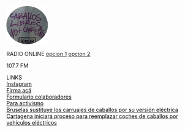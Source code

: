              
![](https://github.com/caballoslibres/radiocaballoslibres/blob/master/Logo%20Clp%20eliptica%20(1).png)
          
                                    
<p>
<p>RADIO ONLINE <a href="http://giss.tv:8001/guerrillaradio.ogg">opcion 1</a>  <a href="https://caballoslibres.github.io/CLP-radio/">opcion 2</a>
<p>107.7 FM  
<p>
<p>
<div><font color="#000000">LINKS</font></div><div></div><div><font color="#000000"> </font><font color="#ff2d00"> </font></div>
<a href="https://www.instagram.com/caballoslibresenpichilemu/"><div><font color="#000000">Instagram</font></div><div></div><div><font color="#000000"> </font><font color="#ff2d00"> </font></div></a>
<div><font color="#000000"></font></div><div></div><div><font color="#000000"> </font><font color="#ff2d00"> </font></div>
<a href="https://www.change.org/p/no-m%C3%A1s-cabritas-en-pichilemu?fbclid=PAZXh0bgNhZW0CMTEAAaZsyPXENhmk9-ZIhP4e-iuu945cDpHQS3T_kpi6qImBfT915TsEzpW92Lg_aem_tNX5FitQ-5y3Wbikig5O0A"><div><font color="#000000">Firma acá</font></div><div></div><div><font color="#000000"> </font><font color="#ff2d00"> </font></div></a>
<div><font color="#000000"></font></div><div></div><div><font color="#000000"> </font><font color="#ff2d00"> </font></div>
<a href="https://docs.google.com/forms/d/e/1FAIpQLScj9KdH29b1wEXGmC9APiJ_bkkUbKd1RXl3OfTtRPX9zyfjuw/viewform?fbclid=PAZXh0bgNhZW0CMTEAAabSC3u1WKKb02CR5xgDI7gxpRHyvVgExD4GwMALwea6iE5aIIJB7PCIcfc_aem_X_oH7aD_qclrI5Lx2HQmeQ"><div><font color="#000000">Formulario colaboradores</font></div><div></div><div><font color="#000000"> </font><font color="#ff2d00"> </font></div>
<a
href="https://drive.google.com/drive/folders/1A5BRIxtuxLkoIao5-2ik840QNujUlm57?fbclid=PAZXh0bgNhZW0CMTEAAaaGsLctaYqK8fN3-vJgvB5wt4SJzPxTwc1meEaV0BIhnzfS7x5dsI70LK0_aem_4vdx7L3MB_yU-rA-wia_Zg"><div><font color="#000000">Para activismo</font></div><div></div><div><font color="#000000"> </font><font color="#ff2d00"> </font></div></a>
<div><font color="#000000"></font></div><div></div><div><font color="#000000"> </font><font color="#ff2d00"> </font></div>
<a
href="https://www.youtube.com/watch?v=Ph8-ZrRNi48"><div><font color="#000000">Bruselas sustituye los carruajes de caballos por su versión eléctrica</font></div><div></div><div><font color="#000000"> </font><font color="#ff2d00"> </font></div></a>
<a
href="https://www.youtube.com/shorts/qgrFNKcTIvM"><div><font color="#000000">Cartagena iniciará proceso para reemplazar coches de caballos por vehículos eléctricos</font></div><div></div><div><font color="#000000"> </font><font color="#ff2d00"> </font></div></a>
